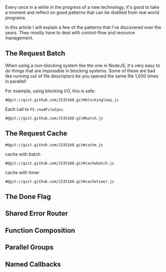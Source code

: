 Every once in a while in the progress of a new technology, it's good to take a moment and reflect on good patterns that can be distilled from real world programs.

In this article I will explain a few of the patterns that I've discovered over the years.  They mostly have to deal with control-flow and resource management.

## The Request Batch

When using a non-blocking system like the one in NodeJS, it's very easy to do things that are impossible in blocking systems.  Some of these are bad like running out of file descriptors be you opened the same file 1,000 times in parallel!

For example, using blocking I/O, this is safe:

    #@git://gist.github.com/1535168.git#blockingloop.js

Each call to `FS.readFileSync`

    #@git://gist.github.com/1535168.git#batch.js

## The Request Cache

    #@git://gist.github.com/1535168.git#cache.js

cache with batch

    #@git://gist.github.com/1535168.git#cachebatch.js

cache with timer

    #@git://gist.github.com/1535168.git#cachetimer.js

## The Done Flag

## Shared Error Router

## Function Composition

## Parallel Groups

## Named Callbacks

